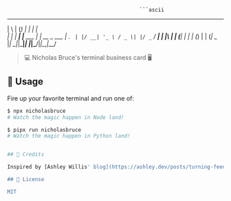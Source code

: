                                                ```ascii
  _   _ _      _           _           
 | \ | (_)    | |         | |          
 |  \| |_  ___| |__   ___ | | __ _ ___ 
 | . ` | |/ __| '_ \ / _ \| |/ _` / __|
 | |\  | | (__| | | | (_) | | (_| \__ \
 |_| \_|_|\___|_| |_|\___/|_|\__,_|___/
                                       
                                       

> 💻 Nicholas Bruce's terminal business card 🖥️

## 🚀 Usage

Fire up your favorite terminal and run one of:

```bash
$ npx nicholasbruce
# Watch the magic happen in Node land!
```

```bash
$ pipx run nicholasbruce
# Watch the magic happen in Python land!
```

```bash

## 🔌 Credits 

Inspired by [Ashley Willis' blog](https://ashley.dev/posts/turning-feedback-into-features)

## 📄 License

MIT
